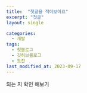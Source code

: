 ```yaml
---
title:  "첫글을 적어보아요"
excerpt: "첫글"
layout: single

categories:
  - 개발
tags:
  - 첫블로그
  - 깃허브블로그
  - 도전
last_modified_at: 2023-09-17
---
```

되는 지 확인 해보기 
